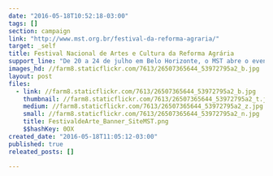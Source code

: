 ```yaml
---
date: "2016-05-18T10:52:18-03:00"
tags: []
section: campaign
link: "http://www.mst.org.br/festival-da-reforma-agraria/"
target: _self
title: Festival Nacional de Artes e Cultura da Reforma Agrária
support_line: "De 20 a 24 de julho em Belo Horizonte, o MST abre o evento com a II Mostra de Poesia e a II Mostra de Música, além é claro da tradicional Feira da Reforma Agrária."
images_hd: //farm8.staticflickr.com/7613/26507365644_53972795a2_b.jpg
layout: post
files:
  - link: //farm8.staticflickr.com/7613/26507365644_53972795a2_b.jpg
    thumbnail: //farm8.staticflickr.com/7613/26507365644_53972795a2_t.jpg
    medium: //farm8.staticflickr.com/7613/26507365644_53972795a2_z.jpg
    small: //farm8.staticflickr.com/7613/26507365644_53972795a2_n.jpg
    title: FestivaldeArte_Banner_SiteMST.png
    $$hashKey: 0OX
created_date: "2016-05-18T11:05:12-03:00"
published: true
releated_posts: []

---
```

